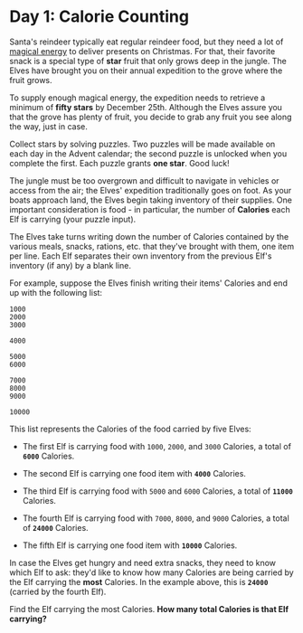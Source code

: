 # Day 1: Calorie Counting 
Santa's reindeer typically eat regular reindeer food, but they need a lot of [magical energy](https://adventofcode.com/2018/day/25) to deliver presents on Christmas. For that, their favorite snack is a special type of **star** fruit that only grows deep in the jungle. The Elves have brought you on their annual expedition to the grove where the fruit grows.

To supply enough magical energy, the expedition needs to retrieve a minimum of **fifty stars** by December 25th. Although the Elves assure you that the grove has plenty of fruit, you decide to grab any fruit you see along the way, just in case.

Collect stars by solving puzzles.  Two puzzles will be made available on each day in the Advent calendar; the second puzzle is unlocked when you complete the first.  Each puzzle grants **one star**. Good luck!

The jungle must be too overgrown and difficult to navigate in vehicles or access from the air; the Elves' expedition traditionally goes on foot. As your boats approach land, the Elves begin taking inventory of their supplies. One important consideration is food - in particular, the number of **Calories** each Elf is carrying (your puzzle input).

The Elves take turns writing down the number of Calories contained by the various meals, snacks, rations, etc. that they've brought with them, one item per line. Each Elf separates their own inventory from the previous Elf's inventory (if any) by a blank line.

For example, suppose the Elves finish writing their items' Calories and end up with the following list:

```
1000
2000
3000

4000

5000
6000

7000
8000
9000

10000
```
This list represents the Calories of the food carried by five Elves:


+ The first Elf is carrying food with `1000`, `2000`, and `3000` Calories, a total of **`6000`** Calories.

+ The second Elf is carrying one food item with **`4000`** Calories.

+ The third Elf is carrying food with `5000` and `6000` Calories, a total of **`11000`** Calories.

+ The fourth Elf is carrying food with `7000`, `8000`, and `9000` Calories, a total of **`24000`** Calories.

+ The fifth Elf is carrying one food item with **`10000`** Calories.


In case the Elves get hungry and need extra snacks, they need to know which Elf to ask: they'd like to know how many Calories are being carried by the Elf carrying the **most** Calories. In the example above, this is **`24000`** (carried by the fourth Elf).

Find the Elf carrying the most Calories. **How many total Calories is that Elf carrying?**

